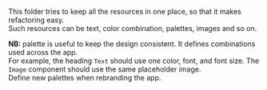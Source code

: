 This folder tries to keep all the resources in one place, so that it makes refactoring easy.  
Such resources can be text, color combination, palettes, images and so on.

**NB:** palette is useful to keep the design consistent. It defines combinations used across the app.   
For example, the heading `Text` should use one color, font, and font size. The `Image` component should use the same placeholder image.  
Define new palettes when rebranding the app.